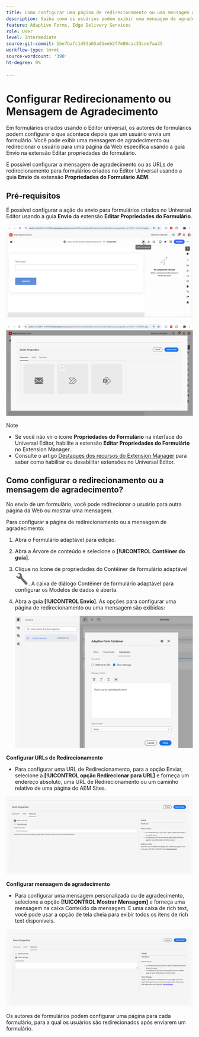 ```yaml
---
title: Como configurar uma página de redirecionamento ou uma mensagem de agradecimento
description: Saiba como os usuários podem exibir uma mensagem de agradecimento ou ser redirecionados para uma página da Web que os autores de formulários podem configurar ao criar o formulário.
feature: Adaptive Forms, Edge Delivery Services
role: User
level: Intermediate
source-git-commit: 1be7bafc1d93a65a81eeb2f7e86cac33cde7aa35
workflow-type: tm+mt
source-wordcount: '390'
ht-degree: 0%

---
```


# Configurar Redirecionamento ou Mensagem de Agradecimento

Em formulários criados usando o Editor universal, os autores de formulários podem configurar o que acontece depois que um usuário envia um formulário. Você pode exibir uma mensagem de agradecimento ou redirecionar o usuário para uma página da Web específica usando a guia Envio na extensão Editar propriedades do formulário.

É possível configurar a mensagem de agradecimento ou as URLs de redirecionamento para formulários criados no Editor Universal usando a guia **Envio** da extensão **Propriedades do Formulário AEM**.

## Pré-requisitos

É possível configurar a ação de envio para formulários criados no Universal Editor usando a guia **Envio** da extensão **Editar Propriedades do Formulário**.

![Ícone de propriedades do formulário](/help/forms/assets/ue-form-properties-icon.png)

![Propriedades de Formulário do Editor Universal](/help/forms/assets/ue-form-properties.png)

>[!NOTE]
>
>* Se você não vir o ícone **Propriedades do Formulário** na interface do Universal Editor, habilite a extensão **Editar Propriedades do Formulário** no Extension Manager.
>* Consulte o artigo [Destaques dos recursos do Extension Manager](https://developer.adobe.com/uix/docs/extension-manager/feature-highlights/#enablingdisabling-extensions) para saber como habilitar ou desabilitar extensões no Universal Editor.

## Como configurar o redirecionamento ou a mensagem de agradecimento?

No envio de um formulário, você pode redirecionar o usuário para outra página da Web ou mostrar uma mensagem.

Para configurar a página de redirecionamento ou a mensagem de agradecimento:

1. Abra o Formulário adaptável para edição.
1. Abra a Árvore de conteúdo e selecione o **[!UICONTROL Contêiner do guia]**.
1. Clique no ícone de propriedades do Contêiner de formulário adaptável ![propriedades do Contêiner de formulário adaptável](/help/forms/assets/configure-icon.svg). A caixa de diálogo Contêiner de formulário adaptável para configurar os Modelos de dados é aberta.
1. Abra a guia **[!UICONTROL Envio]**. As opções para configurar uma página de redirecionamento ou uma mensagem são exibidas:

   ![Caixa de diálogo de envio do Contêiner do Guia para configurar uma página de redirecionamento ou uma mensagem](/help/forms/assets/adaptive-forms-core-components-redirect-page-or-thank-you-message.png)

**Configurar URLs de Redirecionamento**

* Para configurar uma URL de Redirecionamento, para a opção Enviar, selecione a **[!UICONTROL opção Redirecionar para URL]** e forneça um endereço absoluto, uma URL de Redirecionamento ou um caminho relativo de uma página do AEM Sites.

![redirecionar](/help/edge/docs/forms/universal-editor/assets/redirect-ue.png)

**Configurar mensagem de agradecimento**

* Para configurar uma mensagem personalizada ou de agradecimento, selecione a opção **[!UICONTROL Mostrar Mensagem]** e forneça uma mensagem na caixa Conteúdo da mensagem. É uma caixa de rich text, você pode usar a opção de tela cheia para exibir todos os itens de rich text disponíveis.

![obrigado](/help/edge/docs/forms/universal-editor/assets/thankyou-ue.png)

Os autores de formulários podem configurar uma página para cada formulário, para a qual os usuários são redirecionados após enviarem um formulário.
